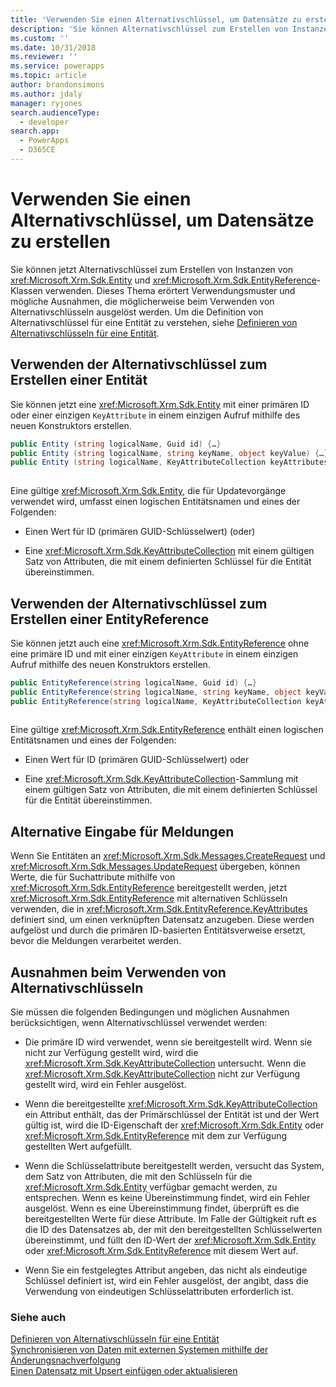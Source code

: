 ```yaml
---
title: 'Verwenden Sie einen Alternativschlüssel, um Datensätze zu erstellen (Common Data Service) | Microsoft Docs'
description: 'Sie können Alternativschlüssel zum Erstellen von Instanzen von der Entity- und EntityReference-Klassen verwenden. Dieses Thema erörtert Verwendungsmuster und mögliche Ausnahmen, die möglicherweise beim Verwenden von Alternativschlüsseln ausgelöst werden.'
ms.custom: ''
ms.date: 10/31/2018
ms.reviewer: ''
ms.service: powerapps
ms.topic: article
author: brandonsimons
ms.author: jdaly
manager: ryjones
search.audienceType:
  - developer
search.app:
  - PowerApps
  - D365CE
---
```

# <a name="use-an-alternate-key-to-create-a-record"></a>Verwenden Sie einen Alternativschlüssel, um Datensätze zu erstellen

Sie können jetzt Alternativschlüssel zum Erstellen von Instanzen von <xref:Microsoft.Xrm.Sdk.Entity> und <xref:Microsoft.Xrm.Sdk.EntityReference>-Klassen verwenden. Dieses Thema erörtert Verwendungsmuster und mögliche Ausnahmen, die möglicherweise beim Verwenden von Alternativschlüsseln ausgelöst werden. Um die Definition von Alternativschlüssel für eine Entität zu verstehen, siehe [Definieren von Alternativschlüsseln für eine Entität](define-alternate-keys-entity.md).  
  
<a name="BKMK_entity"></a>   
## <a name="using-alternate-keys-to-create-an-entity"></a>Verwenden der Alternativschlüssel zum Erstellen einer Entität  
 Sie können jetzt eine <xref:Microsoft.Xrm.Sdk.Entity> mit einer primären ID oder einer einzigen `KeyAttribute` in einem einzigen Aufruf mithilfe des neuen Konstruktors erstellen.  
  
```csharp  
public Entity (string logicalName, Guid id) {…}    
public Entity (string logicalName, string keyName, object keyValue) {…}  
public Entity (string logicalName, KeyAttributeCollection keyAttributes) {…}  
  
```  
  
 Eine gültige <xref:Microsoft.Xrm.Sdk.Entity>, die für Updatevorgänge verwendet wird, umfasst einen logischen Entitätsnamen und eines der Folgenden:  
  
-   Einen Wert für ID (primären GUID-Schlüsselwert) (oder)  
  
-   Eine <xref:Microsoft.Xrm.Sdk.KeyAttributeCollection> mit einem gültigen Satz von Attributen, die mit einem definierten Schlüssel für die Entität übereinstimmen.  
  
<a name="BKMK_EntityReference"></a>   
## <a name="using-alternate-keys-to-create-an-entityreference"></a>Verwenden der Alternativschlüssel zum Erstellen einer EntityReference  
 Sie können jetzt auch eine <xref:Microsoft.Xrm.Sdk.EntityReference> ohne eine primäre ID und mit einer einzigen `KeyAttribute` in einem einzigen Aufruf mithilfe des neuen Konstruktors erstellen.  
  
```csharp  
public EntityReference(string logicalName, Guid id) {…}    
public EntityReference(string logicalName, string keyName, object keyValue) {…}    
public EntityReference(string logicalName, KeyAttributeCollection keyAttributeCollection) {…}  
  
```  
  
 Eine gültige <xref:Microsoft.Xrm.Sdk.EntityReference> enthält einen logischen Entitätsnamen und eines der Folgenden:  
  
-   Einen Wert für ID (primären GUID-Schlüsselwert) oder  
  
-   Eine <xref:Microsoft.Xrm.Sdk.KeyAttributeCollection>-Sammlung mit einem gültigen Satz von Attributen, die mit einem definierten Schlüssel für die Entität übereinstimmen.  
  
<a name="BKMK_input"></a>   
## <a name="alternative-input-to-messages"></a>Alternative Eingabe für Meldungen  
 Wenn Sie Entitäten an <xref:Microsoft.Xrm.Sdk.Messages.CreateRequest> und <xref:Microsoft.Xrm.Sdk.Messages.UpdateRequest> übergeben, können Werte, die für Suchattribute mithilfe von <xref:Microsoft.Xrm.Sdk.EntityReference> bereitgestellt werden, jetzt <xref:Microsoft.Xrm.Sdk.EntityReference> mit alternativen Schlüsseln verwenden, die in <xref:Microsoft.Xrm.Sdk.EntityReference.KeyAttributes> definiert sind, um einen verknüpften Datensatz anzugeben.  Diese werden aufgelöst und durch die primären ID-basierten Entitätsverweise ersetzt, bevor die Meldungen verarbeitet werden.  
  
<a name="BKMK_Exceptions"></a>   
## <a name="exceptions-when-using-alternate-keys"></a>Ausnahmen beim Verwenden von Alternativschlüsseln  
 Sie müssen die folgenden Bedingungen und möglichen Ausnahmen berücksichtigen, wenn Alternativschlüssel verwendet werden:  
  
-   Die primäre ID wird verwendet, wenn sie bereitgestellt wird. Wenn sie nicht zur Verfügung gestellt wird, wird die <xref:Microsoft.Xrm.Sdk.KeyAttributeCollection> untersucht.  Wenn die <xref:Microsoft.Xrm.Sdk.KeyAttributeCollection> nicht zur Verfügung gestellt wird, wird ein Fehler ausgelöst.  
  
-   Wenn die bereitgestellte <xref:Microsoft.Xrm.Sdk.KeyAttributeCollection> ein Attribut enthält, das der Primärschlüssel der Entität ist und der Wert gültig ist, wird die ID-Eigenschaft der <xref:Microsoft.Xrm.Sdk.Entity> oder <xref:Microsoft.Xrm.Sdk.EntityReference> mit dem zur Verfügung gestellten Wert aufgefüllt.  
  
-   Wenn die Schlüsselattribute bereitgestellt werden, versucht das System, dem Satz von Attributen, die mit den Schlüsseln für die <xref:Microsoft.Xrm.Sdk.Entity> verfügbar gemacht werden, zu entsprechen.  Wenn es keine Übereinstimmung findet, wird ein Fehler ausgelöst.  Wenn es eine Übereinstimmung findet, überprüft es die bereitgestellten Werte für diese Attribute. Im Falle der Gültigkeit ruft es die ID des Datensatzes ab, der mit den bereitgestellten Schlüsselwerten übereinstimmt, und füllt den ID-Wert der <xref:Microsoft.Xrm.Sdk.Entity> oder <xref:Microsoft.Xrm.Sdk.EntityReference> mit diesem Wert auf.  
  
-   Wenn Sie ein festgelegtes Attribut angeben, das nicht als eindeutige Schlüssel definiert ist, wird ein Fehler ausgelöst, der angibt, dass die Verwendung von eindeutigen Schlüsselattributen erforderlich ist.  
  
### <a name="see-also"></a>Siehe auch  
 [Definieren von Alternativschlüsseln für eine Entität](define-alternate-keys-entity.md)   
 [Synchronisieren von Daten mit externen Systemen mithilfe der Änderungsnachverfolgung](use-change-tracking-synchronize-data-external-systems.md)   
 [Einen Datensatz mit Upsert einfügen oder aktualisieren](use-upsert-insert-update-record.md)
